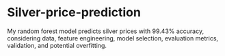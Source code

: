 # Silver-price-prediction
My random forest model predicts silver prices with 99.43% accuracy, considering data, feature engineering, model selection, evaluation metrics, validation, and potential overfitting.
